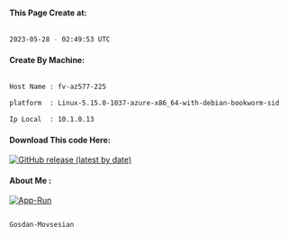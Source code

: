 
   
#### This Page Create at:

```bash

2023-05-28 - 02:49:53 UTC

```

#### Create By Machine:

```bash

Host Name : fv-az577-225

platform  : Linux-5.15.0-1037-azure-x86_64-with-debian-bookworm-sid

Ip Local  : 10.1.0.13

```
#### Download This code Here:

[![GitHub release (latest by date)](https://img.shields.io/github/v/release/Gosdan-Movsesian/Gosdan?style=for-the-badge&label=Download)](https://github.com/Gosdan-Movsesian/Gosdan/releases) 

</p> 

#### About Me :

[![App-Run](https://github.com/Gosdan-Movsesian/Gosdan/actions/workflows/App-Run.yml/badge.svg)](https://github.com/Gosdan-Movsesian/Gosdan/actions/workflows/App-Run.yml)

```bash

Gosdan-Movsesian

```

